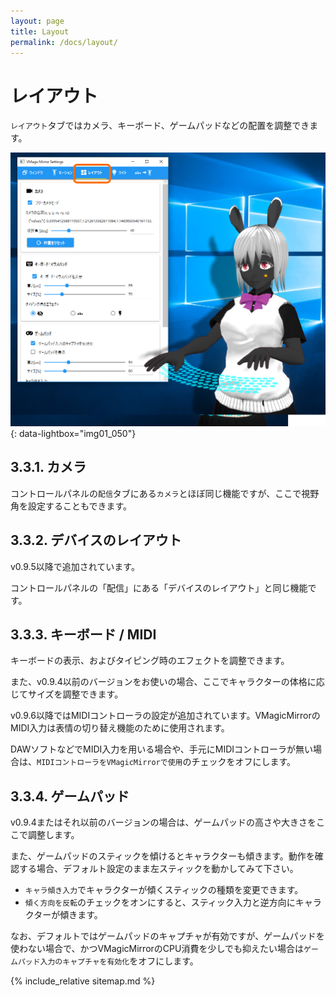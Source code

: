 ```yaml
---
layout: page
title: Layout
permalink: /docs/layout/
---
```


# レイアウト

`レイアウト`タブではカメラ、キーボード、ゲームパッドなどの配置を調整できます。

[![Layout Tab](./images/about_settings/img01_050_layout_tab.png)](./images/about_settings/img01_050_layout_tab.png){: data-lightbox="img01_050"}

## 3.3.1. カメラ

コントロールパネルの`配信`タブにある`カメラ`とほぼ同じ機能ですが、ここで視野角を設定することもできます。

## 3.3.2. デバイスのレイアウト

v0.9.5以降で追加されています。

コントロールパネルの「配信」にある「デバイスのレイアウト」と同じ機能です。

## 3.3.3. キーボード / MIDI

キーボードの表示、およびタイピング時のエフェクトを調整できます。

また、v0.9.4以前のバージョンをお使いの場合、ここでキャラクターの体格に応じてサイズを調整できます。

v0.9.6以降ではMIDIコントローラの設定が追加されています。VMagicMirrorのMIDI入力は表情の切り替え機能のために使用されます。

DAWソフトなどでMIDI入力を用いる場合や、手元にMIDIコントローラが無い場合は、`MIDIコントローラをVMagicMirrorで使用`のチェックをオフにします。

## 3.3.4. ゲームパッド

v0.9.4またはそれ以前のバージョンの場合は、ゲームパッドの高さや大きさをここで調整します。

また、ゲームパッドのスティックを傾けるとキャラクターも傾きます。動作を確認する場合、デフォルト設定のまま左スティックを動かしてみて下さい。

* `キャラ傾き入力`でキャラクターが傾くスティックの種類を変更できます。
* `傾く方向を反転`のチェックをオンにすると、スティック入力と逆方向にキャラクターが傾きます。

なお、デフォルトではゲームパッドのキャプチャが有効ですが、ゲームパッドを使わない場合で、かつVMagicMirrorのCPU消費を少しでも抑えたい場合は`ゲームパッド入力のキャプチャを有効化`をオフにします。

{% include_relative sitemap.md %}
